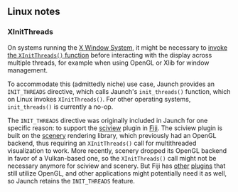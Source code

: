 ## Linux notes

### XInitThreads

On systems running the [X Window System](https://www.x.org/), it might be necessary to [invoke the `XInitThreads()` function](https://tronche.com/gui/x/xlib/display/threads.html) before interacting with the display across multiple threads, for example when using OpenGL or Xlib for window management.

To accommodate this (admittedly niche) use case, Jaunch provides an `INIT_THREADS` directive, which calls Jaunch's `init_threads()` function, which on Linux invokes `XInitThreads()`. For other operating systems, `init_threads()` is currently a no-op.

The `INIT_THREADS` directive was originally included in Jaunch for one specific reason: to support the [sciview](https://imagej.net/plugins/sciview) plugin in [Fiji](https://fiji.sc/). The sciview plugin is built on the [scenery](https://imagej.net/libs/scenery) rendering library, which previously had an OpenGL backend, thus requiring an `XInitThreads()` call for multithreaded visualization to work. More recently, scenery dropped its OpenGL backend in favor of a Vulkan-based one, so the `XInitThreads()` call might not be necessary anymore for sciview and scenery. But Fiji has [other](https://imagej.net/plugins/3d-viewer) [plugins](https://imagej.net/plugins/volume-calculator) that still utilize OpenGL, and other applications might potentially need it as well, so Jaunch retains the `INIT_THREADS` feature.

